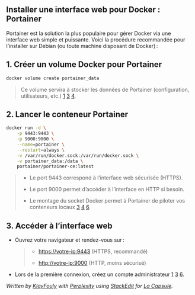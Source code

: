﻿## Installer une interface web pour Docker : Portainer

Portainer est la solution la plus populaire pour gérer Docker via une interface web simple et puissante. Voici la procédure recommandée pour l’installer sur Debian (ou toute machine disposant de Docker) :


## **1. Créer un volume Docker pour Portainer**
```bash
docker volume create portainer_data 
```
>Ce volume servira à stocker les données de Portainer (configuration, utilisateurs, etc.) [1](https://www.ionos.fr/digitalguide/serveur/configuration/installer-portainer-sous-docker/) [3](https://aymeric-cucherousset.fr/installer-portainer-io-sur-docker/) [4](https://docs.portainer.io/start/install-ce/server/docker/linux).



## **2. Lancer le conteneur Portainer**
```bash
docker run -d \
	-p 9443:9443 \
	-p 9000:9000 \
	--name=portainer \
	--restart=always \
	-v /var/run/docker.sock:/var/run/docker.sock \
	-v portainer_data:/data \
	portainer/portainer-ce:latest
```
>-   Le port 9443 correspond à l’interface web sécurisée (HTTPS).
>    
>-   Le port 9000 permet d’accéder à l’interface en HTTP si besoin.
>  
>-   Le montage du socket Docker permet à Portainer de piloter vos conteneurs locaux [3](https://aymeric-cucherousset.fr/installer-portainer-io-sur-docker/) [4](https://docs.portainer.io/start/install-ce/server/docker/linux) [6](https://zatoufly.fr/installer-docker-et-portainer-sur-linux/).
    

## **3. Accéder à l’interface web**

-   Ouvrez votre navigateur et rendez-vous sur :
    
    >-   [https://votre-ip:9443](https://votre-ip:9443/)  (HTTPS, recommandé)
    >    
    >-   [http://votre-ip:9000](http://votre-ip:9000/)  (HTTP, moins sécurisé)        
  
-   Lors de la première connexion, créez un compte administrateur [1](https://www.ionos.fr/digitalguide/serveur/configuration/installer-portainer-sous-docker/) [3](https://aymeric-cucherousset.fr/installer-portainer-io-sur-docker/) [6](https://zatoufly.fr/installer-docker-et-portainer-sur-linux/).

*Written by [KlayFouly](https://github.com/KlayFouly) with [Perplexity](https://www.perplexity.ai/) using [StackEdit](https://stackedit.io/) for [La Capsule](https://lacapsule.org/).*
